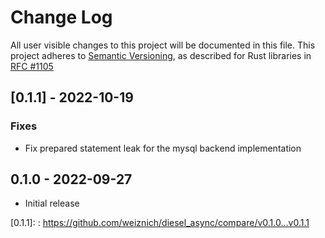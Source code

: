 # Change Log

All user visible changes to this project will be documented in this file.
This project adheres to [Semantic Versioning](http://semver.org/), as described
for Rust libraries in [RFC #1105](https://github.com/rust-lang/rfcs/blob/master/text/1105-api-evolution.md)

## [0.1.1] - 2022-10-19

### Fixes

* Fix prepared statement leak for the mysql backend implementation


## 0.1.0 - 2022-09-27

* Initial release

[0.1.1]: : https://github.com/weiznich/diesel_async/compare/v0.1.0...v0.1.1
